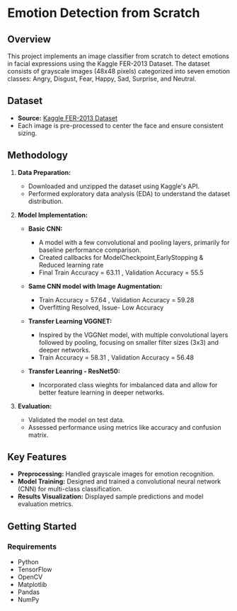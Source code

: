 # Emotion Detection from Scratch

## Overview
This project implements an image classifier from scratch to detect emotions in facial expressions using the Kaggle FER-2013 Dataset. The dataset consists of grayscale images (48x48 pixels) categorized into seven emotion classes: Angry, Disgust, Fear, Happy, Sad, Surprise, and Neutral.

## Dataset
- **Source:** [Kaggle FER-2013 Dataset](https://www.kaggle.com/datasets/msambare/fer2013)
- Each image is pre-processed to center the face and ensure consistent sizing.

## Methodology
1. **Data Preparation:** 
   - Downloaded and unzipped the dataset using Kaggle's API.
   - Performed exploratory data analysis (EDA) to understand the dataset distribution.
2. **Model Implementation:**
   
   - **Basic CNN:** 
       - A model with a few convolutional and pooling layers, primarily for baseline performance comparison.
       - Created callbacks for ModelCheckpoint,EarlyStopping & Reduced learning rate
       - Final Train Accuracy = 63.11 , Validation Accuracy = 55.5

   - **Same CNN model with Image Augmentation:**
        -  Train Accuracy = 57.64 , Validation Accuracy = 59.28
        - Overfitting Resolved, Issue- Low Accuracy

   - **Transfer Learning VGGNET:** 
       - Inspired by the VGGNet model, with multiple convolutional layers followed by pooling, focusing on smaller filter sizes (3x3) and deeper networks.
       - Train Accuracy = 58.31 , Validation Accuracy = 56.48

   - **Transfer Leanring - ResNet50:** 
       - Incorporated class wieghts for imbalanced data and allow for better feature learning in deeper networks.
   
4. **Evaluation:**
   - Validated the model on test data.
   - Assessed performance using metrics like accuracy and confusion matrix.

## Key Features
- **Preprocessing:** Handled grayscale images for emotion recognition.
- **Model Training:** Designed and trained a convolutional neural network (CNN) for multi-class classification.
- **Results Visualization:** Displayed sample predictions and model evaluation metrics.

## Getting Started
### Requirements
- Python
- TensorFlow
- OpenCV
- Matplotlib
- Pandas
- NumPy
